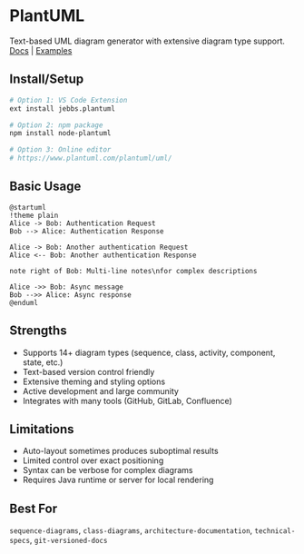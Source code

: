 # PlantUML
Text-based UML diagram generator with extensive diagram type support. [Docs](https://plantuml.com) | [Examples](https://real-world-plantuml.com)

## Install/Setup
```bash
# Option 1: VS Code Extension
ext install jebbs.plantuml

# Option 2: npm package
npm install node-plantuml

# Option 3: Online editor
# https://www.plantuml.com/plantuml/uml/
```

## Basic Usage
```plantuml
@startuml
!theme plain
Alice -> Bob: Authentication Request
Bob --> Alice: Authentication Response

Alice -> Bob: Another authentication Request
Alice <-- Bob: Another authentication Response

note right of Bob: Multi-line notes\nfor complex descriptions

Alice ->> Bob: Async message
Bob -->> Alice: Async response
@enduml
```

## Strengths
- Supports 14+ diagram types (sequence, class, activity, component, state, etc.)
- Text-based version control friendly
- Extensive theming and styling options
- Active development and large community
- Integrates with many tools (GitHub, GitLab, Confluence)

## Limitations
- Auto-layout sometimes produces suboptimal results
- Limited control over exact positioning
- Syntax can be verbose for complex diagrams
- Requires Java runtime or server for local rendering

## Best For
`sequence-diagrams`, `class-diagrams`, `architecture-documentation`, `technical-specs`, `git-versioned-docs`